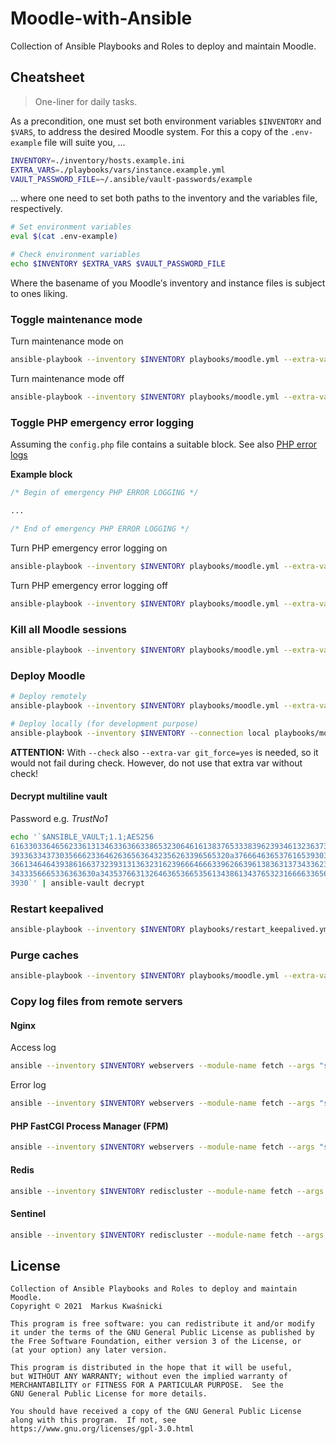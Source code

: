 # Moodle-with-Ansible

Collection of Ansible Playbooks and Roles to deploy and maintain Moodle.

## Cheatsheet

> One-liner for daily tasks.

As a precondition, one must set both environment variables `$INVENTORY` and `$VARS`, to address the desired Moodle system.
For this a copy of the `.env-example` file will suite you, …

```bash
INVENTORY=./inventory/hosts.example.ini
EXTRA_VARS=./playbooks/vars/instance.example.yml
VAULT_PASSWORD_FILE=~/.ansible/vault-passwords/example
```

… where one need to set both paths to the inventory and the variables file, respectively.

```bash
# Set environment variables
eval $(cat .env-example)

# Check environment variables
echo $INVENTORY $EXTRA_VARS $VAULT_PASSWORD_FILE
```

Where the basename of you Moodle′s inventory and instance files is subject to ones liking.

### Toggle maintenance mode

Turn maintenance mode on

```bash
ansible-playbook --inventory $INVENTORY playbooks/moodle.yml --extra-vars @$EXTRA_VARS --vault-password-file $VAULT_PASSWORD_FILE --tag maintenanceon [--check]
```

Turn maintenance mode off

```bash
ansible-playbook --inventory $INVENTORY playbooks/moodle.yml --extra-vars @$EXTRA_VARS --vault-password-file $VAULT_PASSWORD_FILE --tag maintenanceoff [--check]
```

### Toggle PHP emergency error logging

Assuming the `config.php` file contains a suitable block. See also [PHP error logs](https://docs.moodle.org/dev/PHP_error_logs)

**Example block**

```php
/* Begin of emergency PHP ERROR LOGGING */

...

/* End of emergency PHP ERROR LOGGING */
```

Turn PHP emergency error logging on

```bash
ansible-playbook --inventory $INVENTORY playbooks/moodle.yml --extra-vars @$EXTRA_VARS --vault-password-file $VAULT_PASSWORD_FILE --tags config,phperrorloggingon --skip-tag phperrorloggingoff [--check]
```

Turn PHP emergency error logging off

```bash
ansible-playbook --inventory $INVENTORY playbooks/moodle.yml --extra-vars @$EXTRA_VARS --vault-password-file $VAULT_PASSWORD_FILE --tags config,phperrorloggingoff --skip-tag phperrorloggingon [--check]
```

### Kill all Moodle sessions

```bash
ansible-playbook --inventory $INVENTORY playbooks/moodle.yml --extra-vars @$EXTRA_VARS --vault-password-file $VAULT_PASSWORD_FILE --tag killallsessions [--check]
```

### Deploy Moodle

```bash
# Deploy remotely
ansible-playbook --inventory $INVENTORY playbooks/moodle.yml --extra-vars @$EXTRA_VARS --vault-password-file $VAULT_PASSWORD_FILE [--skip-tags maintenanceon,killallsessions,phperrorloggingoff] [--extra-var git_force=yes --diff --check --verbose]

# Deploy locally (for development purpose)
ansible-playbook --inventory $INVENTORY --connection local playbooks/moodle.yml --extra-vars @$EXTRA_VARS --vault-password-file $VAULT_PASSWORD_FILE --tags checkout[,config,patch] [--extra-var git_force=yes --diff --check --verbose]
```

**ATTENTION:** With `--check` also `--extra-var git_force=yes` is needed, so it would not fail during check. However, do not use that extra var without check!

#### Decrypt multiline vault

Password e.g. _TrustNo1_

```bash
echo '`$ANSIBLE_VAULT;1.1;AES256
61633033646562336131346336366338653230646161383765333839623934613236373033666537
3933633437303566623364626365636432356263396565320a376664636537616539303961346330
36613464643938616637323931313632316239666466633962663961383631373433623539633263
3433356665336363630a343537663132646365366535613438613437653231666633656561393930
3930`' | ansible-vault decrypt
```

### Restart keepalived

```bash
ansible-playbook --inventory $INVENTORY playbooks/restart_keepalived.yml [--tag whichisprimary] [--check]
```

### Purge caches

```bash
ansible-playbook --inventory $INVENTORY playbooks/moodle.yml --extra-vars @$EXTRA_VARS --vault-password-file $VAULT_PASSWORD_FILE --tag purgecaches [--check]
```

### Copy log files from remote servers

#### Nginx

Access log

```bash
ansible --inventory $INVENTORY webservers --module-name fetch --args "src=/var/log/nginx/access.log dest=fetched/"
```

Error log

```bash
ansible --inventory $INVENTORY webservers --module-name fetch --args "src=/var/log/nginx/error.log dest=fetched/"
```

#### PHP FastCGI Process Manager (FPM)

```bash
ansible --inventory $INVENTORY webservers --module-name fetch --args "src=/var/log/php7.3-fpm.log dest=fetched/"
```

#### Redis

```bash
ansible --inventory $INVENTORY rediscluster --module-name fetch --args "src=/etc/redis/redis.conf dest=fetched/"
```

#### Sentinel

```bash
ansible --inventory $INVENTORY rediscluster --module-name fetch --args "src=/etc/redis/sentinel.conf dest=fetched/"
```

## License

```
Collection of Ansible Playbooks and Roles to deploy and maintain Moodle.
Copyright © 2021  Markus Kwaśnicki

This program is free software: you can redistribute it and/or modify
it under the terms of the GNU General Public License as published by
the Free Software Foundation, either version 3 of the License, or
(at your option) any later version.

This program is distributed in the hope that it will be useful,
but WITHOUT ANY WARRANTY; without even the implied warranty of
MERCHANTABILITY or FITNESS FOR A PARTICULAR PURPOSE.  See the
GNU General Public License for more details.

You should have received a copy of the GNU General Public License
along with this program.  If not, see https://www.gnu.org/licenses/gpl-3.0.html
```
